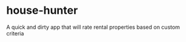 house-hunter
============

A quick and dirty app that will rate rental properties based on custom criteria
